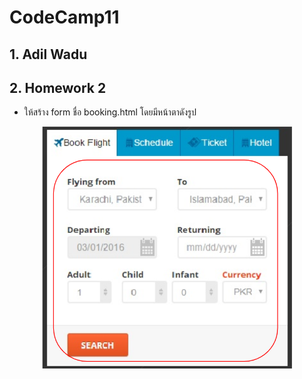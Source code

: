 # CodeCamp11

## 1. Adil Wadu

## 2. Homework 2

- ให้สร้าง form ชื่อ booking.html โดยมีหน้าตาดังรูป
<p align="center">
<img src="./booking.png " width=400>
</p>
